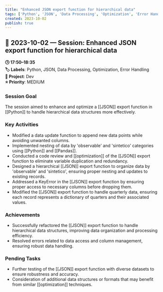 ```yaml
---
title: "Enhanced JSON export function for hierarchical data"
tags: ['Python', 'JSON', 'Data Processing', 'Optimization', 'Error Handling']
created: 2023-10-02
publish: true
---
```


## 📅 2023-10-02 — Session: Enhanced JSON export function for hierarchical data

**🕒 17:50–18:35**  
**🏷️ Labels**: Python, JSON, Data Processing, Optimization, Error Handling  
**📂 Project**: Dev  
**⭐ Priority**: MEDIUM  


### Session Goal
The session aimed to enhance and optimize a [[JSON]] export function in [[Python]] to handle hierarchical data structures more effectively.

### Key Activities
- Modified a data update function to append new data points while avoiding unwanted columns.
- Implemented nesting of data by 'observable' and 'sintetico' categories using [[Python]] and [[Pandas]].
- Conducted a code review and [[optimization]] of the [[JSON]] export function to eliminate variable duplication and redundancy.
- Designed a hierarchical [[JSON]] export function to organize data by 'observable' and 'sintetico', ensuring proper nesting and updates to existing records.
- Addressed a KeyError in the [[JSON]] export function by ensuring proper access to necessary columns before dropping them.
- Modified the [[JSON]] export function to handle quarterly data, ensuring each record represents a dictionary of quarters and their associated values.

### Achievements
- Successfully refactored the [[JSON]] export function to handle hierarchical data structures, improving data organization and processing efficiency.
- Resolved errors related to data access and column management, ensuring robust data handling.

### Pending Tasks
- Further testing of the [[JSON]] export function with diverse datasets to ensure robustness and accuracy.
- Consideration of additional data structures or formats that may benefit from similar [[optimization]] techniques.

